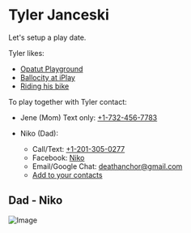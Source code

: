 # Tyler Janceski

Let's setup a play date.

Tyler likes:

- [Opatut Playground](https://goo.gl/maps/6r4JDWJMhfwscwqL9)
- [Ballocity at iPlay](https://goo.gl/maps/FTZ5oJkMhwkubY228)
- [Riding his bike](https://www.google.com/maps/@40.2619899,-74.2394124,17.45z)

To play together with Tyler contact:

- Jene (Mom) Text only: [+1-732-456-7783](tel:+1-732-456-7783)

- Niko (Dad):
    - Call/Text: [+1-201-305-0277](tel:+1-201-305-0277)
    - Facebook: [Niko](https://www.facebook.com/niko.janceski)
    - Email/Google Chat: [deathanchor@gmail.com](deathanchor@gmail.com)
    - [Add to your contacts](https://drive.google.com/u/0/uc?id=1QVYIMYbpIVegcX03SIblZqzlpYFx7GsC&export=download)

## Dad - Niko
![Image](https://avatars.githubusercontent.com/u/75376693?v=4)
